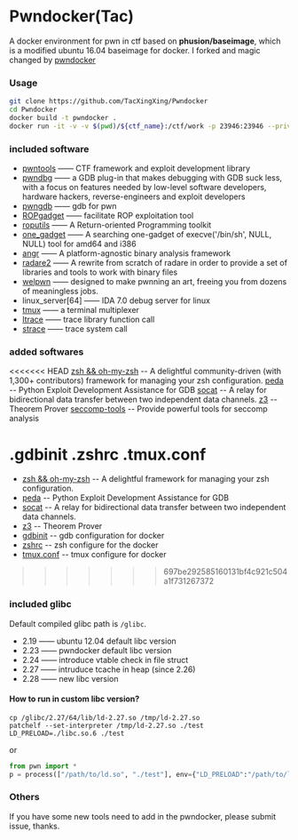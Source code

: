 Pwndocker(Tac)
===

A docker environment for pwn in ctf based on **phusion/baseimage**, which is a modified ubuntu 16.04 baseimage for docker. I forked and magic changed by [pwndocker](https://github.com/skysider/pwndocker)

### Usage

```bash
git clone https://github.com/TacXingXing/Pwndocker
cd Pwndocker
docker build -t pwndocker .
docker run -it -v -v $(pwd)/${ctf_name}:/ctf/work -p 23946:23946 --privileged --cap-add=SYS_PRTACE pwndocker
```

### included software

- [pwntools](https://github.com/Gallopsled/pwntools)  —— CTF framework and exploit development library
- [pwndbg](https://github.com/pwndbg/pwndbg)  —— a GDB plug-in that makes debugging with GDB suck less, with a focus on features needed by low-level software developers, hardware hackers, reverse-engineers and exploit developers
- [pwngdb](https://github.com/scwuaptx/Pwngdb) —— gdb for pwn
- [ROPgadget](https://github.com/JonathanSalwan/ROPgadget)  —— facilitate ROP exploitation tool
- [roputils](https://github.com/inaz2/roputils)     —— A Return-oriented Programming toolkit
- [one_gadget](https://github.com/david942j/one_gadget) —— A searching one-gadget of execve('/bin/sh', NULL, NULL) tool for amd64 and i386
- [angr](https://github.com/angr/angr)   ——  A platform-agnostic binary analysis framework
- [radare2](https://github.com/radare/radare2) ——  A rewrite from scratch of radare in order to provide a set of libraries and tools to work with binary files
- [welpwn](https://github.com/matrix1001/welpwn) —— designed to make pwnning an art, freeing you from dozens of meaningless jobs.
- linux_server[64]     —— IDA 7.0 debug server for linux
- [tmux](https://tmux.github.io/)     —— a terminal multiplexer
- [ltrace](https://linux.die.net/man/1/ltrace)      —— trace library function call
- [strace](https://linux.die.net/man/1/strace)     —— trace system call

### added softwares
<<<<<<< HEAD
[zsh && oh-my-zsh](https://github.com/robbyrussell/oh-my-zsh) -- A delightful community-driven (with 1,300+ contributors) framework for managing your zsh configuration.
[peda](https://github.com/scwuaptx/peda) -- Python Exploit Development Assistance for GDB
[socat](http://www.dest-unreach.org/socat/) -- A relay for bidirectional data transfer between two independent data channels.
[z3](https://github.com/Z3Prover/z3) --  Theorem Prover
[seccomp-tools](https://github.com/david942j/seccomp-tools) -- Provide powerful tools for seccomp analysis

.gdbinit
.zshrc
.tmux.conf
=======
- [zsh && oh-my-zsh](https://github.com/robbyrussell/oh-my-zsh) -- A delightful framework for managing your zsh configuration.
- [peda](https://github.com/scwuaptx/peda) -- Python Exploit Development Assistance for GDB
- [socat](http://www.dest-unreach.org/socat/) -- A relay for bidirectional data transfer between two independent data channels.
- [z3](https://github.com/Z3Prover/z3) --  Theorem Prover
- [gdbinit](https://github.com/TacXingXing/Pwndocker/blob/master/gdbinit) -- gdb configuration for docker
- [zshrc](https://github.com/TacXingXing/Pwndocker/blob/master/zshrc) -- zsh configure for the docker
- [tmux.conf](https://github.com/TacXingXing/Pwndocker/blob/master/tmux.conf) -- tmux configure for docker
>>>>>>> 697be292585160131bf4c921c504a1f731267372

### included glibc

Default compiled glibc path is `/glibc`.
- 2.19  —— ubuntu 12.04 default libc version
- 2.23  —— pwndocker default libc version
- 2.24  —— introduce vtable check in file struct
- 2.27  —— intruduce tcache in heap (since 2.26)
- 2.28  —— new libc version

#### How to run in custom libc version?

```shell
cp /glibc/2.27/64/lib/ld-2.27.so /tmp/ld-2.27.so
patchelf --set-interpreter /tmp/ld-2.27.so ./test
LD_PRELOAD=./libc.so.6 ./test
```

or

```python
from pwn import *
p = process(["/path/to/ld.so", "./test"], env={"LD_PRELOAD":"/path/to/libc.so.6"})
```

### Others
If you have some new tools need to add in the pwndocker, please submit issue, thanks.

